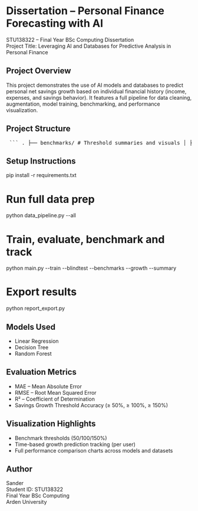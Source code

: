 # Dissertation – Personal Finance Forecasting with AI

STU138322 – Final Year BSc Computing Dissertation  
Project Title: Leveraging AI and Databases for Predictive Analysis in Personal Finance

## Project Overview

This project demonstrates the use of AI models and databases to predict personal net savings growth based on individual financial history (income, expenses, and savings behavior). It features a full pipeline for data cleaning, augmentation, model training, benchmarking, and performance visualization.

## Project Structure

<pre> ``` . ├── benchmarks/ # Threshold summaries and visuals │ ├── dataset1/ │ └── dataset2/ │ ├── data/ # Raw, cleaned, and engineered datasets │ ├── raw/ │ ├── cleaned/ │ └── engineered/ │ ├── db/ # SQLite database with financial records │ ├── models/ # Trained model files (.pkl) │ ├── linear_regression/ │ ├── decision_tree/ │ └── random_forest/ │ ├── notebooks/ # EDA charts for processed and engineered datasets │ ├── outputs/ # Metrics, predictions, threshold charts │ ├── linear_regression/ │ ├── decision_tree/ │ ├── random_forest/ │ └── linear_regression_blindtest/ │ ├── scripts/ # All modular Python scripts for pipeline stages │ ├── submission_export/ # Final collected results for report appendices │ ├── data_pipeline.py # Runs data prep: clean → augment → engineer → DB ├── main.py # Runs model training, testing, benchmarks, growth tracking ├── report_export.py # Packages all outputs for submission ├── requirements.txt └── README.md ``` </pre>

## Setup Instructions

pip install -r requirements.txt

# Run full data prep
python data_pipeline.py --all

# Train, evaluate, benchmark and track
python main.py --train --blindtest --benchmarks --growth --summary

# Export results
python report_export.py

## Models Used

- Linear Regression
- Decision Tree
- Random Forest

## Evaluation Metrics

- MAE – Mean Absolute Error
- RMSE – Root Mean Squared Error
- R² – Coefficient of Determination
- Savings Growth Threshold Accuracy (≥ 50%, ≥ 100%, ≥ 150%)

## Visualization Highlights

- Benchmark thresholds (50/100/150%)
- Time-based growth prediction tracking (per user)
- Full performance comparison charts across models and datasets

## Author

Sander  
Student ID: STU138322  
Final Year BSc Computing  
Arden University